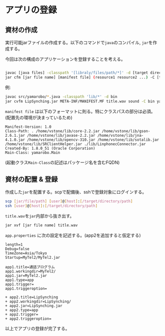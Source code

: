 # アプリの登録

## 資材の作成

実行可能jarファイルの作成する。以下のコマンドで`java`のコンパイル, `jar`を作成する。

今回は次の構成のアプリケーションを登録することを考える。

```sh

```

```sh
javac [java files] -classpath '[libraly/files/path/*]' -d [target directory for compiled files]
jar cfm [jar file name] [manifest file] (resource1 resource2 ...) -C [target directory for compiled files] [target class files directory relative path]
```

例:

```sh
javac src/yamarobo/*.java -classpath 'lib/*' -d bin
jar cvfm LipSynching.jar META-INF/MANIFEST.MF title.wav sound -C bin yamarobo
```

`manifest file` は以下のフォーマットに則る。特にクラスパスの部分は必須。(配置先の環境が決まっているため)

```
Manifest-Version: 1.0
Class-Path: . /home/vstone/lib/core-2.2.jar /home/vstone/lib/gson-2.6.1.jar /home/vstone/lib/javase-2.2.jar /home/vstone/lib/jna-4.1.0.jar /home/vstone/lib/opencv-310.jar /home/vstone/lib/sotalib.jar /home/vstone/lib/SRClientHelper.jar ./lib/LinphonecConnector.jar 
Created-By: 1.8.0_51 (Oracle Corporation)
Main-Class: yamarobo.Main
```

(起動クラス`Main-Class`の記述はパッケージ名を含むFQDN)


## 資材の配置 & 登録


作成した`jar`を配置する。scpで配備後、sshで登録対象にログインする。

```sh
scp [jar/file/path] [user]@[host]:[/target/directory/path]
ssh [user]@[host]:[/target/directory/path]
```

`title.wav`を`jar`内部から抜き出す。

```sh
jar xvf [jar file name] title.wav
```

`app.properties` に次の設定を記述する。(app2を追加すると仮定する)

```
length=1
Debug=false
TimeZone=Asia/Tokyo
Startup=MyTel2/MyTel2.jar

app1.title=通話プログラム
app1.workingdir=MyTel2/
app1.jar=MyTel2.jar
app1.type=app
app1.trigger=
app1.triggeroption=

+ app2.title=LipSynching
+ app2.workingdir=LipSynching/
+ app2.jar=LipSynching.jar
+ app2.type=app
+ app2.trigger=
+ app2.triggeroption=
```

以上でアプリの登録が完了する。


